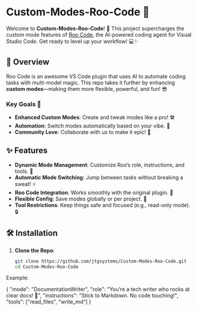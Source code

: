 # Custom-Modes-Roo-Code 🚀

Welcome to **Custom-Modes-Roo-Code**! 🎉 This project supercharges the custom mode features of [Roo Code](https://github.com/RooVetGit/Roo-Code), the AI-powered coding agent for Visual Studio Code. Get ready to level up your workflow! 💻✨

## 🌟 Overview

Roo Code is an awesome VS Code plugin that uses AI to automate coding tasks with multi-model magic. This repo takes it further by enhancing **custom modes**—making them more flexible, powerful, and fun! 😎

### Key Goals 🎯
- **Enhanced Custom Modes**: Create and tweak modes like a pro! 🛠️
- **Automation**: Switch modes automatically based on your vibe. 🔄
- **Community Love**: Collaborate with us to make it epic! 🤝

## ✨ Features

- **Dynamic Mode Management**: Customize Roo’s role, instructions, and tools. 🎨
- **Automatic Mode Switching**: Jump between tasks without breaking a sweat! ⚡
- **Roo Code Integration**: Works smoothly with the original plugin. 🧩
- **Flexible Config**: Save modes globally or per project. 📂
- **Tool Restrictions**: Keep things safe and focused (e.g., read-only mode). 🔒

## 🛠️ Installation

1. **Clone the Repo**:
   ```bash
   git clone https://github.com/jtgsystems/Custom-Modes-Roo-Code.git
   cd Custom-Modes-Roo-Code

Example: 

{
  "mode": "DocumentationWriter",
  "role": "You’re a tech writer who rocks at clear docs! 📝",
  "instructions": "Stick to Markdown. No code touching!",
  "tools": ["read_files", "write_md"]
}
